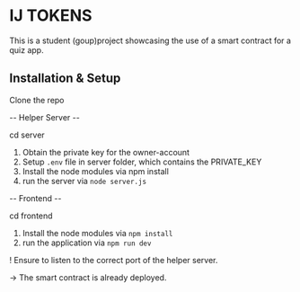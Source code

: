 # IJ TOKENS

This is a student (goup)project showcasing the use of a smart contract for a quiz app.

## Installation & Setup

Clone the repo

-- Helper Server --

cd server

1. Obtain the private key for the owner-account
2. Setup `.env` file in server folder, which contains the PRIVATE_KEY
3. Install the node modules via npm install
4. run the server via `node server.js`

-- Frontend --

cd frontend

1. Install the node modules via `npm install`
2. run the application via `npm run dev`

! Ensure to listen to the correct port of the helper server.


-> The smart contract is already deployed.
